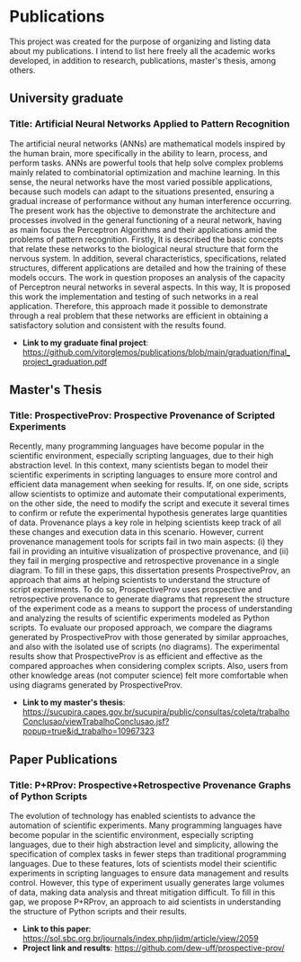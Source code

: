 # Publications

This project was created for the purpose of organizing and listing data about my publications. I intend to list here freely all the academic works developed, in addition to research, publications, master's thesis, among others.

## University graduate
### Title: Artificial Neural Networks Applied to Pattern Recognition

The artificial neural networks (ANNs) are mathematical models inspired by the human brain, more specifically in the ability to learn, process, and perform tasks. ANNs are powerful tools that help solve complex problems mainly related to combinatorial optimization and machine learning. In this sense, the neural networks have the most varied possible applications, because such models can adapt to the situations presented, ensuring a gradual increase of performance without any human interference occurring. The present work has the objective to demonstrate the architecture and processes involved in the general functioning of a neural network, having as main focus the Perceptron Algorithms and their applications amid the problems of pattern recognition. Firstly, It is described the basic concepts that relate these networks to the biological neural structure that form the nervous system. In addition, several characteristics, specifications, related structures, different applications are detailed and how the training of these models occurs. The work in question proposes an analysis of the capacity of Perceptron neural networks in several aspects. In this way, It is proposed this work the implementation and testing of such networks in a real application. Therefore, this approach made it possible to demonstrate through a real problem that these networks are efficient in obtaining a satisfactory solution and consistent with the results found.

- **Link to my graduate final project**: https://github.com/vitorglemos/publications/blob/main/graduation/final_project_graduation.pdf

## Master's Thesis
### Title: ProspectiveProv: Prospective Provenance of Scripted Experiments

Recently, many programming languages have become popular in the scientific environment, especially scripting languages, due to their high abstraction level. In this context, many scientists began to model their scientific experiments in scripting languages to ensure more control and efficient data management when seeking for results. If, on one side, scripts allow scientists to optimize and automate their computational experiments, on the other side, the need to modify the script and execute it several times to confirm or refute the experimental hypothesis generates large quantities of data. Provenance plays a key role in helping scientists keep track of all these changes and execution data in this scenario. However, current provenance management tools for scripts fail in two main aspects: (i) they fail in providing an intuitive visualization of prospective provenance, and (ii) they fail in merging prospective and retrospective provenance in a single diagram. To fill in these gaps, this dissertation presents ProspectiveProv, an approach that aims at helping scientists to understand the structure of script experiments. To do so, ProspectiveProv uses prospective and retrospective provenance to generate diagrams that represent the structure of the experiment code as a means to support the process of understanding and analyzing the results of scientific experiments modeled as Python scripts. To evaluate our proposed approach, we compare the diagrams generated by ProspectiveProv with those generated by similar approaches, and also with the isolated use of scripts (no diagrams). The experimental results show that ProspectiveProv is as efficient and effective as the compared approaches when considering complex scripts. Also, users from other knowledge areas (not computer science) felt more comfortable when using diagrams generated by ProspectiveProv.

- **Link to my master's thesis**: https://sucupira.capes.gov.br/sucupira/public/consultas/coleta/trabalhoConclusao/viewTrabalhoConclusao.jsf?popup=true&id_trabalho=10967323

## Paper Publications
### Title: P+RProv: Prospective+Retrospective Provenance Graphs of Python Scripts

The evolution of technology has enabled scientists to advance the automation of scientific experiments. Many programming languages have become popular in the scientific environment, especially scripting languages, due to their high abstraction level and simplicity, allowing the specification of complex tasks in fewer steps than traditional programming languages. Due to these features, lots of scientists model their scientific experiments in scripting languages to ensure data management and results control. However, this type of experiment usually generates large volumes of data, making data analysis and threat mitigation difficult. To fill in this gap, we propose P+RProv, an approach to aid scientists in understanding the structure of Python scripts and their results.

- **Link to this paper**: https://sol.sbc.org.br/journals/index.php/jidm/article/view/2059
- **Project link and results**: https://github.com/dew-uff/prospective-prov/

